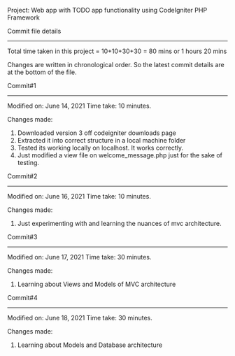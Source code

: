 Project: Web app with TODO app functionality using CodeIgniter PHP Framework

Commit file details
********************

Total time taken in this project = 10+10+30+30 = 80 mins or 1 hours 20 mins

Changes are written in chronological order. So the latest commit details are at the bottom of the file.

Commit#1
*********

Modified on: June 14, 2021
Time take: 10 minutes.

Changes made:

1. Downloaded version 3 off codeigniter downloads page
2. Extracted it into correct structure in a local machine folder
3. Tested its working locally on localhost. It works correctly.
4. Just modified a view file on welcome_message.php just for the sake of testing.


Commit#2
*********

Modified on: June 16, 2021
Time take: 10 minutes.

Changes made:

1. Just experimenting with and learning the nuances of mvc architecture.


Commit#3
**********


Modified on: June 17, 2021
Time take: 30 minutes.

Changes made:

1. Learning about Views and Models of MVC architecture


Commit#4
**********


Modified on: June 18, 2021
Time take: 30 minutes.

Changes made:

1. Learning about Models and Database architecture

